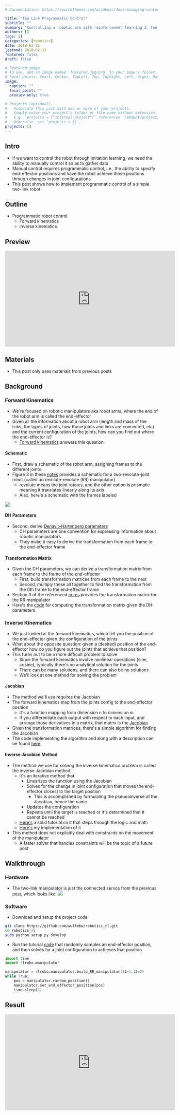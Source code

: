 ```yaml
---
# Documentation: https://sourcethemes.com/academic/docs/managing-content/

title: "Two Link Programmatic Control"
subtitle: ""
summary: "Controlling a robotic arm with reinforcement learning 3: two-link programmatic control"
authors: []
tags: []
categories: [robotics]
date: 2018-02-31
lastmod: 2018-02-13
featured: false
draft: false

# Featured image
# To use, add an image named `featured.jpg/png` to your page's folder.
# Focal points: Smart, Center, TopLeft, Top, TopRight, Left, Right, BottomLeft, Bottom, BottomRight.
image:
  caption: ""
  focal_point: ""
  preview_only: true

# Projects (optional).
#   Associate this post with one or more of your projects.
#   Simply enter your project's folder or file name without extension.
#   E.g. `projects = ["internal-project"]` references `content/project/deep-learning/index.md`.
#   Otherwise, set `projects = []`.
projects: []
---
```


## Intro
- If we want to control the robot through imitation learning, we need the ability to manually control it so as to gather data 
- Manual control requires programmatic control, i.e., the ability to specify end-effector positions and have the robot achieve those positions through changes in joint configurations
- This post shows how to implement programmatic control of a simple two-link robot

## Outline
- Programmatic robot control
    + Forward kinematics
    + Inverse kinematics

## Preview
<iframe width="560" height="315" src="https://www.youtube.com/embed/vHgpbdHIV50" frameborder="0" allow="autoplay; encrypted-media" allowfullscreen></iframe>

## Materials 
- This post only uses materials from previous posts

## Background 

### Forward Kinematics
- We're focused on robotic manipulators aka robot arms, where the end of the robot arm is called the end-effector
- Given all the information about a robot arm (length and mass of the links, the types of joints, how those joints and links are connected, etc) and the current configuration of the joints, how can you find out where the end-effector is?
    + [Forward kinematics](https://en.wikipedia.org/wiki/Forward_kinematics) answers this question

#### Schematic
- First, draw a schematic of the robot arm, assigning frames to the different joints
- Figure 3 in these [notes](http://www.cs.columbia.edu/~allen/F15/NOTES/jacobians.pdf) provides a schematic for a two-revolute-joint robot (called an revolute-revolute (RR) manipulator)
    + revolute means the joint rotates, and the other option is prismatic meaning it translates linearly along its axis
    + Also, here's a schematic with the frames labeled

![](schematic.jpg)

#### DH Parameters
- Second, derive [Denavit–Hartenberg parameters](https://en.wikipedia.org/wiki/Denavit%E2%80%93Hartenberg_parameters)
    + DH parameters are one convention for expressing information about robotic manipulators
    + They make it easy to derive the transformation from each frame to the end-effector frame

#### Transformation Matrix
- Given the DH parameters, we can derive a transformation matrix from each frame to the frame of the end-effector
    + First, build transformation matrices from each frame to the next 
    + Second, multiply these all together to find the transformation from the 0th frame to the end-effector frame
- Section 3 of the referenced [notes](http://www.cs.columbia.edu/~allen/F15/NOTES/jacobians.pdf) provides the transformation matrix for the RR manipulator
- Here's the [code](https://github.com/wulfebw/robotics_rl/blob/master/rlrobo/dh.py) for computing the transformation matrix given the DH parameters

### Inverse Kinematics
- We just looked at the forward kinematics, which tell you the position of the end-effector given the configuration of the joints
- What about the opposite question: given a (desired) position of the end-effector how do you figure out the joints that achieve that position?
- This turns out to be a more difficult problem to solve
    + Since the forward kinematics involve nonlinear operations (sine, cosine), typically there's no analytical solution for the joints
    + There can be many solutions, and there can also be no solutions
    + We'll look at one method for solving the problem
    
#### Jacobian
- The method we'll use requires the Jacobian
- The forward kinematics map from the joints config to the end-effector position
    + It's a function mapping from dimension n to dimension m 
    + If you differentiate each output with respect to each input, and arrange those derivatives in a matrix, that matrix is the [Jacobian](https://en.wikipedia.org/wiki/Jacobian_matrix_and_determinant)
- Given the transformation matrices, there's a simple algorithm for finding the Jacobian
- The code implementing the algorithm and along with a description can be found [here](https://github.com/wulfebw/robotics_rl/blob/master/rlrobo/jacobian.py)

#### Inverse Jacobian Method
- The method we use for solving the inverse kinematics problem is called the inverse Jacobian method 
    + It's an iterative method that 
        * Linearizes the function using the Jacobian
        * Solves for the change in joint configuration that moves the end-effector closest to the target position
            - This is accomplished by formulating the pseudoinverse of the Jacobian, hence the name
        * Updates the configuration 
        * Repeats until the target is reached or it's determined that it cannot be reached
    + [Here's](https://inst.eecs.berkeley.edu/~cs184/fa09/resources/ik.pdf) a solid tutorial on it that steps through the logic and math
    + [Here's](https://github.com/wulfebw/robotics_rl/blob/master/rlrobo/inverse_kinematics.py) my implementation of it
- This method does not explicitly deal with constraints on the movement of the manipulator 
    + A faster solver that handles constraints will be the topic of a future post

## Walkthrough

### Hardware
- The two-link manipulator is just the connected servos from the previous post, which looks like:
![](manipulator.jpg)

### Software
- Download and setup the project code

```bash
git clone https://github.com/wulfebw/robotics_rl.git
cd robotics_rl
sudo python setup.py develop
```
- Run the tutorial [code](https://github.com/wulfebw/robotics_rl/blob/master/tutorials/3_two_link_programmatic_control.py) that randomly samples an end-effector position, and then solves for a joint configuration to achieves that position

```python
import time
import rlrobo.manipulator

manipulator = rlrobo.manipulator.build_RR_manipulator(l1=1,l2=2)
while True:
    pos = manipulator.random_position()
    manipulator.set_end_effector_position(pos)
    time.sleep(1)
```

## Result
<iframe width="560" height="315" src="https://www.youtube.com/embed/vHgpbdHIV50" frameborder="0" allow="autoplay; encrypted-media" allowfullscreen></iframe>
